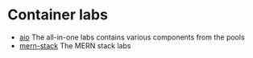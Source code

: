 # Container labs

- [aio](./aio/) The all-in-one labs contains various components from the pools
- [mern-stack](./mern-stack/) The MERN stack labs
